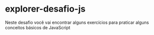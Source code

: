 # explorer-desafio-js
Neste desafio você vai encontrar alguns exercícios para praticar alguns conceitos básicos de JavaScript
